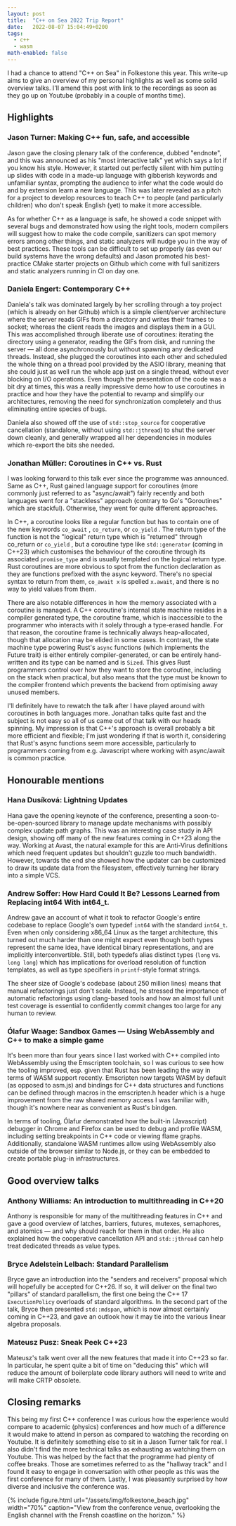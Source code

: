 ```yaml
---
layout: post
title:  "C++ on Sea 2022 Trip Report"
date:   2022-08-07 15:04:49+0200
tags:
  - c++
  - wasm
math-enabled: false
---
```


I had a chance to attend "C++ on Sea" in Folkestone this year. This write-up aims to give an overview of my personal
highlights as well as some solid overview talks. I'll amend this post with link to the recordings as soon as they go up
on Youtube (probably in a couple of months time).

## Highlights

### Jason Turner: Making C++ fun, safe, and accessible

Jason gave the closing plenary talk of the conference, dubbed "endnote", and this was announced as his "most interactive
talk" yet which says a lot if you know his style. However, it started out perfectly silent with him putting up slides
with code in a made-up language with gibberish keywords and unfamiliar syntax, prompting the audience to infer what the
code would do and by extension learn a new language. This was later revealed as a pitch for a project to develop
resources to teach C++ to people (and particularly children) who don't speak English (yet) to make it more accessible.

As for whether C++ as a language is safe, he showed a code snippet with several bugs and demonstrated how using the
right tools, modern compilers will suggest how to make the code compile, sanitizers can spot memory errors among other
things, and static analyzers will nudge you in the way of best practices. These tools can be difficult to set up
properly (as even our build systems have the wrong defaults) and Jason promoted his best-practice CMake starter projects
on Github which come with full sanitizers and static analyzers running in CI on day one.

### Daniela Engert: Contemporary C++

Daniela's talk was dominated largely by her scrolling through a toy project (which is already on her Github) which is a
simple client/server architecture where the server reads GIFs from a directory and writes their frames to socket;
whereas the client reads the images and displays them in a GUI. This was accomplished through liberate use of
coroutines: iterating the directory using a generator, reading the GIFs from disk, and running the server — all done
asynchronously but without spawning any dedicated threads. Instead, she plugged the coroutines into each other and
scheduled the whole thing on a thread pool provided by the ASIO library, meaning that she could just as well run the
whole app just on a single thread, without ever blocking on I/O operations. Even though the presentation of the code was
a bit dry at times, this was a really impressive demo how to use coroutines in practice and how they have the potential
to revamp and simplify our architectures, removing the need for synchronization completely and thus eliminating entire
species of bugs.

Daniela also showed off the use of `std::stop_source` for cooperative cancellation (standalone, without
using `std::jthread`) to shut the server down cleanly, and generally wrapped all her dependencies in modules which
re-export the bits she needed.

### Jonathan Müller: Coroutines in C++ vs. Rust

I was looking forward to this talk ever since the programme was announced. Same as C++, Rust gained language support for
coroutines (more commonly just referred to as "async/await") fairly recently and both languages went for a "stackless"
approach (contrary to Go's "Goroutines" which are stackful). Otherwise, they went for quite different approaches.

In C++, a coroutine looks like a regular function but has to contain one of the new keywords `co_await` , `co_return`, or
`co_yield` . The return type of the function is not the "logical" return type which is "returned" through co_return or
`co_yield` , but a coroutine type like `std::generator`  (coming in C++23) which customises the behaviour of the coroutine
through its associated `promise_type` and is usually templated on the logical return type. Rust coroutines are more
obvious to spot from the function declaration as they are functions prefixed with the async keyword. There's no special
syntax to return from them, `co_await x` is spelled `x.await`, and there is no way to yield values from them.

There are also notable differences in how the memory associated with a coroutine is managed. A C++ coroutine's internal
state machine resides in a compiler generated type, the coroutine frame, which is inaccessible to the programmer who
interacts with it solely through a type-erased handle. For that reason, the coroutine frame is technically always
heap-allocated, though that allocation may be elided in some cases. In contrast, the state machine type powering Rust's
`async` functions (which implements the Future trait) is either entirely compiler-generated, or can be entirely
hand-written and its type can be named and is `Sized`. This gives Rust programmers control over how they want to store
the coroutine, including on the stack when practical, but also means that the type must be known to the compiler
frontend which prevents the backend from optimising away unused members.

I'll definitely have to rewatch the talk after I have played around with coroutines in both languages more. Jonathan
talks quite fast and the subject is not easy so all of us came out of that talk with our heads spinning. My impression
is that C++'s approach is overall probably a bit more efficient and flexible; I'm just wondering if that is worth it,
considering that Rust's async functions seem more accessible, particularly to programmers coming from e.g. Javascript
where working with async/await is common practice.

## Honourable mentions

### Hana Dusíková: Lightning Updates

Hana gave the opening keynote of the conference, presenting a soon-to-be-open-sourced library to manage update
mechanisms with possibly complex update path graphs. This was an interesting case study in API design, showing off many
of the new features coming in C++23 along the way. Working at Avast, the natural example for this are Anti-Virus
definitions which need frequent updates but shouldn't guzzle too much bandwidth. However, towards the end she showed how
the updater can be customized to draw its update data from the filesystem, effectively turning her library into a simple
VCS.

### Andrew Soffer: How Hard Could It Be? Lessons Learned from Replacing int64 With int64_t.

Andrew gave an account of what it took to refactor Google's entire codebase to replace Google's own typedef `int64` with
the standard `int64_t`. Even when only considering x86_64 Linux as the target architecture, this turned out much harder
than one might expect even though both types represent the same idea, have identical binary representations, and are
implicitly interconvertible. Still, both typedefs alias distinct types (`long` vs. `long long`) which has implications for
overload resolution of function templates, as well as type specifiers in `printf`-style format strings.

The sheer size of Google's codebase (about 250 million lines) means that manual refactorings just don't scale. Instead,
he stressed the importance of automatic refactorings using clang-based tools and how an almost full unit test coverage
is essential to confidently commit changes too large for any human to review.

### Ólafur Waage: Sandbox Games — Using WebAssembly and C++ to make a simple game

It's been more than four years since I last worked with C++ compiled into WebAssembly using the Emscripten toolchain, so
I was curious to see how the tooling improved, esp. given that Rust has been leading the way in terms of WASM support
recently. Emscripten now targets WASM by default (as opposed to asm.js) and bindings for C++ data structures and
functions can be defined through macros in the emscripten.h header which is a huge improvement from the raw shared
memory access I was familiar with, though it's nowhere near as convenient as Rust's bindgen.

In terms of tooling, Ólafur demonstrated how the built-in (Javascript) debugger in Chrome and Firefox can be used to
debug and profile WASM, including setting breakpoints in C++ code or viewing flame graphs. Additionally, standalone WASM
runtimes allow using WebAssembly also outside of the browser similar to Node.js, or they can be embedded to create
portable plug-in infrastructures.

## Good overview talks

### Anthony Williams: An introduction to multithreading in C++20

Anthony is responsible for many of the multithreading features in C++ and gave a good overview of latches, barriers,
futures, mutexes, semaphores, and atomics — and why should reach for them in that order. He also explained how the
cooperative cancellation API and `std::jthread` can help treat dedicated threads as value types.

### Bryce Adelstein Lelbach: Standard Parallelism

Bryce gave an introduction into the "senders and receivers" proposal which will hopefully be accepted for C++26. If so,
it will deliver on the final two "pillars" of standard parallelism, the first one being the C++ 17 `ExecutionPolicy`
overloads of standard algorithms. In the second part of the talk, Bryce then presented `std::mdspan`, which is now almost
certainly coming in C++23, and gave an outlook how it may tie into the various linear algebra proposals.

### Mateusz Pusz: Sneak Peek C++23

Mateusz's talk went over all the new features that made it into C++23 so far. In particular, he spent quite a bit of
time on "deducing this" which will reduce the amount of boilerplate code library authors will need to write and will
make CRTP obsolete.

## Closing remarks

This being my first C++ conference I was curious how the experience would compare to academic (physics) conferences and
how much of a difference it would make to attend in person as compared to watching the recording on Youtube. It is
definitely something else to sit in a Jason Turner talk for real. I also didn't find the more technical talks as
exhausting as watching them on Youtube. This was helped by the fact that the programme had plenty of coffee breaks.
Those are sometimes referred to as the "hallway track" and I found it easy to engage in conversation with other people
as this was the first conference for many of them. Lastly, I was pleasantly surprised by how diverse and inclusive the
conference was.

{% include figure.html
   url="/assets/img/folkestone_beach.jpg"
   width="70%"
   caption="View from the conference venue, overlooking the English channel with the Frensh coastline on the horizon." %}
